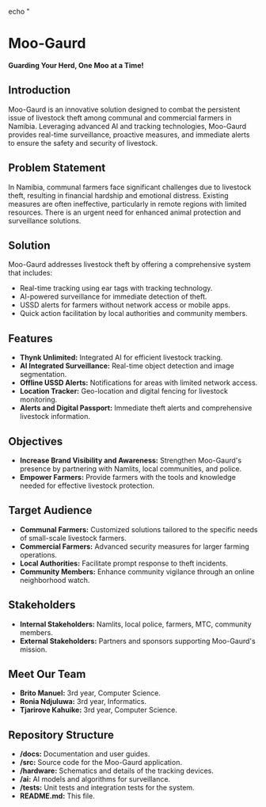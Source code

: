 echo "
# **Moo-Gaurd**

**Guarding Your Herd, One Moo at a Time!**

## **Introduction**

Moo-Gaurd is an innovative solution designed to combat the persistent issue of livestock theft among communal and commercial farmers in Namibia. Leveraging advanced AI and tracking technologies, Moo-Gaurd provides real-time surveillance, proactive measures, and immediate alerts to ensure the safety and security of livestock.

## **Problem Statement**

In Namibia, communal farmers face significant challenges due to livestock theft, resulting in financial hardship and emotional distress. Existing measures are often ineffective, particularly in remote regions with limited resources. There is an urgent need for enhanced animal protection and surveillance solutions.

## **Solution**

Moo-Gaurd addresses livestock theft by offering a comprehensive system that includes:
- Real-time tracking using ear tags with tracking technology.
- AI-powered surveillance for immediate detection of theft.
- USSD alerts for farmers without network access or mobile apps.
- Quick action facilitation by local authorities and community members.

## **Features**

- **Thynk Unlimited:** Integrated AI for efficient livestock tracking.
- **AI Integrated Surveillance:** Real-time object detection and image segmentation.
- **Offline USSD Alerts:** Notifications for areas with limited network access.
- **Location Tracker:** Geo-location and digital fencing for livestock monitoring.
- **Alerts and Digital Passport:** Immediate theft alerts and comprehensive livestock information.

## **Objectives**

- **Increase Brand Visibility and Awareness:** Strengthen Moo-Gaurd's presence by partnering with Namlits, local communities, and police.
- **Empower Farmers:** Provide farmers with the tools and knowledge needed for effective livestock protection.

## **Target Audience**

- **Communal Farmers:** Customized solutions tailored to the specific needs of small-scale livestock farmers.
- **Commercial Farmers:** Advanced security measures for larger farming operations.
- **Local Authorities:** Facilitate prompt response to theft incidents.
- **Community Members:** Enhance community vigilance through an online neighborhood watch.

## **Stakeholders**

- **Internal Stakeholders:** Namlits, local police, farmers, MTC, community members.
- **External Stakeholders:** Partners and sponsors supporting Moo-Gaurd's mission.

## **Meet Our Team**

- **Brito Manuel:** 3rd year, Computer Science.
- **Ronia Ndjuluwa:** 3rd year, Informatics.
- **Tjarirove Kahuike:** 3rd year, Computer Science.

## **Repository Structure**

- **/docs:** Documentation and user guides.
- **/src:** Source code for the Moo-Gaurd application.
- **/hardware:** Schematics and details of the tracking devices.
- **/ai:** AI models and algorithms for surveillance.
- **/tests:** Unit tests and integration tests for the system.
- **README.md:** This file.



